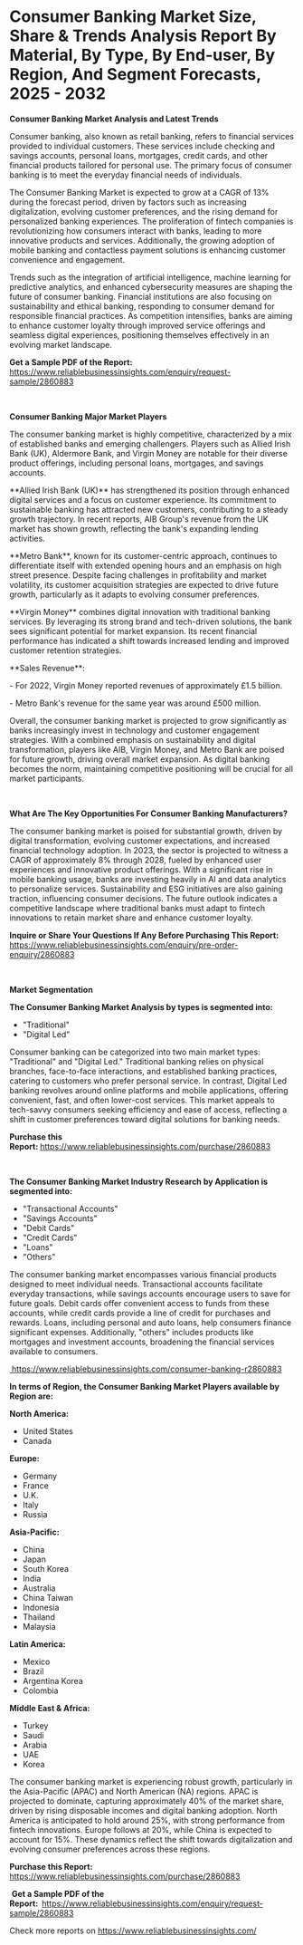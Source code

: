 <p><h1>Consumer Banking Market Size, Share & Trends Analysis Report By Material, By Type, By End-user, By Region, And Segment Forecasts, 2025 - 2032</h1></p><p><strong>Consumer Banking Market Analysis and Latest Trends</strong></p>
<p><p>Consumer banking, also known as retail banking, refers to financial services provided to individual customers. These services include checking and savings accounts, personal loans, mortgages, credit cards, and other financial products tailored for personal use. The primary focus of consumer banking is to meet the everyday financial needs of individuals.</p><p>The Consumer Banking Market is expected to grow at a CAGR of 13% during the forecast period, driven by factors such as increasing digitalization, evolving customer preferences, and the rising demand for personalized banking experiences. The proliferation of fintech companies is revolutionizing how consumers interact with banks, leading to more innovative products and services. Additionally, the growing adoption of mobile banking and contactless payment solutions is enhancing customer convenience and engagement.</p><p>Trends such as the integration of artificial intelligence, machine learning for predictive analytics, and enhanced cybersecurity measures are shaping the future of consumer banking. Financial institutions are also focusing on sustainability and ethical banking, responding to consumer demand for responsible financial practices. As competition intensifies, banks are aiming to enhance customer loyalty through improved service offerings and seamless digital experiences, positioning themselves effectively in an evolving market landscape.</p></p>
<p><strong>Get a Sample PDF of the Report:&nbsp;</strong> <a href="https://www.reliablebusinessinsights.com/enquiry/request-sample/2860883?utm_campaign=3253&utm_medium=2&utm_source=Github&utm_content=ia&utm_term=12032025&utm_id=consumer-banking">https://www.reliablebusinessinsights.com/enquiry/request-sample/2860883</a></p>
<p>&nbsp;</p>
<p><strong>Consumer Banking Major Market Players</strong></p>
<p><p>The consumer banking market is highly competitive, characterized by a mix of established banks and emerging challengers. Players such as Allied Irish Bank (UK), Aldermore Bank, and Virgin Money are notable for their diverse product offerings, including personal loans, mortgages, and savings accounts.</p><p>**Allied Irish Bank (UK)** has strengthened its position through enhanced digital services and a focus on customer experience. Its commitment to sustainable banking has attracted new customers, contributing to a steady growth trajectory. In recent reports, AIB Group's revenue from the UK market has shown growth, reflecting the bank's expanding lending activities.</p><p>**Metro Bank**, known for its customer-centric approach, continues to differentiate itself with extended opening hours and an emphasis on high street presence. Despite facing challenges in profitability and market volatility, its customer acquisition strategies are expected to drive future growth, particularly as it adapts to evolving consumer preferences.</p><p>**Virgin Money** combines digital innovation with traditional banking services. By leveraging its strong brand and tech-driven solutions, the bank sees significant potential for market expansion. Its recent financial performance has indicated a shift towards increased lending and improved customer retention strategies.</p><p>**Sales Revenue**: </p><p>- For 2022, Virgin Money reported revenues of approximately £1.5 billion.</p><p>- Metro Bank's revenue for the same year was around £500 million.</p><p>Overall, the consumer banking market is projected to grow significantly as banks increasingly invest in technology and customer engagement strategies. With a combined emphasis on sustainability and digital transformation, players like AIB, Virgin Money, and Metro Bank are poised for future growth, driving overall market expansion. As digital banking becomes the norm, maintaining competitive positioning will be crucial for all market participants.</p></p>
<p>&nbsp;</p>
<p><strong>What Are The Key Opportunities For Consumer Banking Manufacturers?</strong></p>
<p><p>The consumer banking market is poised for substantial growth, driven by digital transformation, evolving customer expectations, and increased financial technology adoption. In 2023, the sector is projected to witness a CAGR of approximately 8% through 2028, fueled by enhanced user experiences and innovative product offerings. With a significant rise in mobile banking usage, banks are investing heavily in AI and data analytics to personalize services. Sustainability and ESG initiatives are also gaining traction, influencing consumer decisions. The future outlook indicates a competitive landscape where traditional banks must adapt to fintech innovations to retain market share and enhance customer loyalty.</p></p>
<p><strong>Inquire or Share Your Questions If Any Before Purchasing This Report:</strong> <a href="https://www.reliablebusinessinsights.com/enquiry/pre-order-enquiry/2860883?utm_campaign=3253&utm_medium=2&utm_source=Github&utm_content=ia&utm_term=12032025&utm_id=consumer-banking">https://www.reliablebusinessinsights.com/enquiry/pre-order-enquiry/2860883</a></p>
<p>&nbsp;</p>
<p><strong>Market Segmentation</strong></p>
<p><strong>The Consumer Banking Market Analysis by types is segmented into:</strong></p>
<p><ul><li>"Traditional"</li><li>"Digital Led"</li></ul></p>
<p><p>Consumer banking can be categorized into two main market types: "Traditional" and "Digital Led." Traditional banking relies on physical branches, face-to-face interactions, and established banking practices, catering to customers who prefer personal service. In contrast, Digital Led banking revolves around online platforms and mobile applications, offering convenient, fast, and often lower-cost services. This market appeals to tech-savvy consumers seeking efficiency and ease of access, reflecting a shift in customer preferences toward digital solutions for banking needs.</p></p>
<p><strong>Purchase this Report:&nbsp;</strong><a href="https://www.reliablebusinessinsights.com/purchase/2860883?utm_campaign=3253&utm_medium=2&utm_source=Github&utm_content=ia&utm_term=12032025&utm_id=consumer-banking">https://www.reliablebusinessinsights.com/purchase/2860883</a></p>
<p>&nbsp;</p>
<p><strong>The Consumer Banking Market Industry Research by Application is segmented into:</strong></p>
<p><ul><li>"Transactional Accounts"</li><li>"Savings Accounts"</li><li>"Debit Cards"</li><li>"Credit Cards"</li><li>"Loans"</li><li>"Others"</li></ul></p>
<p><p>The consumer banking market encompasses various financial products designed to meet individual needs. Transactional accounts facilitate everyday transactions, while savings accounts encourage users to save for future goals. Debit cards offer convenient access to funds from these accounts, while credit cards provide a line of credit for purchases and rewards. Loans, including personal and auto loans, help consumers finance significant expenses. Additionally, "others" includes products like mortgages and investment accounts, broadening the financial services available to consumers.</p></p>
<p><a href="https://www.reliablebusinessinsights.com/consumer-banking-r2860883?utm_campaign=3253&utm_medium=2&utm_source=Github&utm_content=ia&utm_term=12032025&utm_id=consumer-banking">&nbsp;https://www.reliablebusinessinsights.com/consumer-banking-r2860883</a></p>
<p><strong>In terms of Region, the Consumer Banking Market Players available by Region are:</strong></p>
<p>
    <p> <strong> North America: </strong>
        <ul>
            <li>United States</li>
            <li>Canada</li>
        </ul>
        </p> 
    <p> <strong> Europe: </strong>
        <ul>
            <li>Germany</li>
            <li>France</li>
            <li>U.K.</li>
            <li>Italy</li>
            <li>Russia</li>
        </ul>
        </p> 
    <p> <strong> Asia-Pacific: </strong>
        <ul>
            <li>China</li>
            <li>Japan</li>
            <li>South Korea</li>
            <li>India</li>
            <li>Australia</li>
            <li>China Taiwan</li>
            <li>Indonesia</li>
            <li>Thailand</li>
            <li>Malaysia</li>
        </ul>
        </p> 
    <p> <strong> Latin America: </strong>
        <ul>
            <li>Mexico</li>
            <li>Brazil</li>
            <li>Argentina Korea</li>
            <li>Colombia</li>
        </ul>
        </p> 
    <p> <strong> Middle East & Africa: </strong>
        <ul>
            <li>Turkey</li>
            <li>Saudi</li>
            <li>Arabia</li>
            <li>UAE</li>
            <li>Korea</li>
        </ul>
    </p>
    </p>
<p><p>The consumer banking market is experiencing robust growth, particularly in the Asia-Pacific (APAC) and North American (NA) regions. APAC is projected to dominate, capturing approximately 40% of the market share, driven by rising disposable incomes and digital banking adoption. North America is anticipated to hold around 25%, with strong performance from fintech innovations. Europe follows at 20%, while China is expected to account for 15%. These dynamics reflect the shift towards digitalization and evolving consumer preferences across these regions.</p></p>
<p><strong>Purchase this Report: </strong><a href="https://www.reliablebusinessinsights.com/purchase/2860883?utm_campaign=3253&utm_medium=2&utm_source=Github&utm_content=ia&utm_term=12032025&utm_id=consumer-banking">https://www.reliablebusinessinsights.com/purchase/2860883</a></p>
<p>&nbsp;<strong>Get a Sample PDF of the Report:&nbsp;&nbsp;</strong><a href="https://www.reliablebusinessinsights.com/enquiry/request-sample/2860883?utm_campaign=3253&utm_medium=2&utm_source=Github&utm_content=ia&utm_term=12032025&utm_id=consumer-banking">https://www.reliablebusinessinsights.com/enquiry/request-sample/2860883</a></p>
<p><strong></strong></p>
<p>Check more reports on <a href="https://www.reliablebusinessinsights.com/?utm_campaign=3253&utm_medium=2&utm_source=Github&utm_content=ia&utm_term=12032025&utm_id=consumer-banking">https://www.reliablebusinessinsights.com/</a></p>